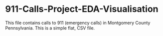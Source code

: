 # 911-Calls-Project-EDA-Visualisation

This file contains calls to 911 (emergency calls) in Montgomery County Pennsylvania. This is a simple flat, CSV file.
